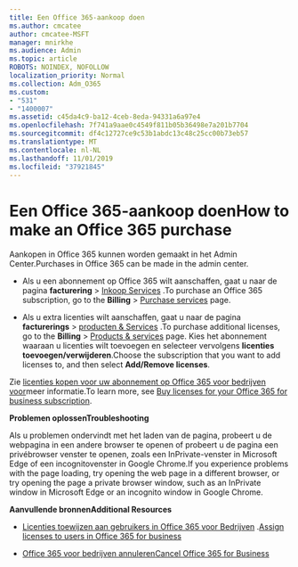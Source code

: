 ```yaml
---
title: Een Office 365-aankoop doen
ms.author: cmcatee
author: cmcatee-MSFT
manager: mnirkhe
ms.audience: Admin
ms.topic: article
ROBOTS: NOINDEX, NOFOLLOW
localization_priority: Normal
ms.collection: Adm_O365
ms.custom:
- "531"
- "1400007"
ms.assetid: c45da4c9-ba12-4ceb-8eda-94331a6a97e4
ms.openlocfilehash: 7f741a9aae0c4549f811b05b36498e7a201b7704
ms.sourcegitcommit: df4c12727ce9c53b1abdc13c48c25cc00b73eb57
ms.translationtype: MT
ms.contentlocale: nl-NL
ms.lasthandoff: 11/01/2019
ms.locfileid: "37921845"
---
```

# <a name="how-to-make-an-office-365-purchase"></a><span data-ttu-id="23b8b-102">Een Office 365-aankoop doen</span><span class="sxs-lookup"><span data-stu-id="23b8b-102">How to make an Office 365 purchase</span></span>

<span data-ttu-id="23b8b-103">Aankopen in Office 365 kunnen worden gemaakt in het Admin Center.</span><span class="sxs-lookup"><span data-stu-id="23b8b-103">Purchases in Office 365 can be made in the admin center.</span></span>
  
- <span data-ttu-id="23b8b-104">Als u een abonnement op Office 365 wilt aanschaffen, gaat u naar de pagina **facturering** \> [Inkoop Services](https://go.microsoft.com/fwlink/p/?linkid=868433) .</span><span class="sxs-lookup"><span data-stu-id="23b8b-104">To purchase an Office 365 subscription, go to the **Billing** \> [Purchase services](https://go.microsoft.com/fwlink/p/?linkid=868433) page.</span></span>

- <span data-ttu-id="23b8b-105">Als u extra licenties wilt aanschaffen, gaat u naar de pagina **facturerings** \> [producten & Services](https://go.microsoft.com/fwlink/p/?linkid=842054) .</span><span class="sxs-lookup"><span data-stu-id="23b8b-105">To purchase additional licenses, go to the **Billing** \> [Products & services](https://go.microsoft.com/fwlink/p/?linkid=842054) page.</span></span> <span data-ttu-id="23b8b-106">Kies het abonnement waaraan u licenties wilt toevoegen en selecteer vervolgens **licenties toevoegen/verwijderen**.</span><span class="sxs-lookup"><span data-stu-id="23b8b-106">Choose the subscription that you want to add licenses to, and then select **Add/Remove licenses**.</span></span>
  
<span data-ttu-id="23b8b-107">Zie [licenties kopen voor uw abonnement op Office 365 voor bedrijven voor](https://docs.microsoft.com/office365/admin/subscriptions-and-billing/buy-licenses)meer informatie.</span><span class="sxs-lookup"><span data-stu-id="23b8b-107">To learn more, see [Buy licenses for your Office 365 for business subscription](https://docs.microsoft.com/office365/admin/subscriptions-and-billing/buy-licenses).</span></span>

<span data-ttu-id="23b8b-108">**Problemen oplossen**</span><span class="sxs-lookup"><span data-stu-id="23b8b-108">**Troubleshooting**</span></span>

<span data-ttu-id="23b8b-109">Als u problemen ondervindt met het laden van de pagina, probeert u de webpagina in een andere browser te openen of probeert u de pagina een privébrowser venster te openen, zoals een InPrivate-venster in Microsoft Edge of een incognitovenster in Google Chrome.</span><span class="sxs-lookup"><span data-stu-id="23b8b-109">If you experience problems with the page loading, try opening the web page in a different browser, or try opening the page a private browser window, such as an InPrivate window in Microsoft Edge or an incognito window in Google Chrome.</span></span> 

<span data-ttu-id="23b8b-110">**Aanvullende bronnen**</span><span class="sxs-lookup"><span data-stu-id="23b8b-110">**Additional Resources**</span></span>
  
- <span data-ttu-id="23b8b-111">[Licenties toewijzen aan gebruikers in Office 365 voor Bedrijven](https://docs.microsoft.com/office365/admin/subscriptions-and-billing/assign-licenses-to-users) .</span><span class="sxs-lookup"><span data-stu-id="23b8b-111">[Assign licenses to users in Office 365 for business](https://docs.microsoft.com/office365/admin/subscriptions-and-billing/assign-licenses-to-users)</span></span>

- [<span data-ttu-id="23b8b-112">Office 365 voor bedrijven annuleren</span><span class="sxs-lookup"><span data-stu-id="23b8b-112">Cancel Office 365 for Business</span></span>](https://docs.microsoft.com/office365/admin/subscriptions-and-billing/cancel-your-subscription)